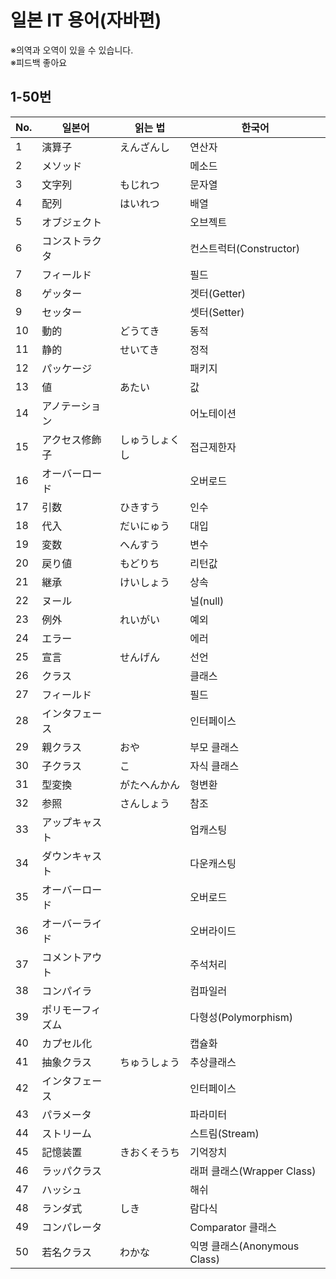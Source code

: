 # 일본 IT 용어(자바편)

※의역과 오역이 있을 수 있습니다.  
※피드백 좋아요

## 1-50번

No. |일본어           |읽는 법          |한국어
----|-----------------|-----------------|----------------------
1   |演算子           |えんざんし       |연산자
2   |メソッド         |                 |메소드
3   |文字列           |もじれつ         |문자열
4   |配列             |はいれつ         |배열
5   |オブジェクト     |                 |오브젝트
6   |コンストラクタ   |                 |컨스트럭터(Constructor)
7   |フィールド       |                 |필드
8   |ゲッター         |                 |겟터(Getter)
9   |セッター         |                 |셋터(Setter)
10  |動的             |どうてき         |동적
11  |静的             |せいてき         |정적
12  |パッケージ       |                 |패키지
13  |値               |あたい           |값
14  |アノテーション   |                 |어노테이션
15  |アクセス修飾子   |しゅうしょくし   |접근제한자
16  |オーバーロード   |                 |오버로드
17  |引数             |ひきすう         |인수
18  |代入             |だいにゅう       |대입
19  |変数             |へんすう         |변수
20  |戻り値           |もどりち         |리턴값
21  |継承             |けいしょう       |상속
22  |ヌール           |                 |널(null)
23  |例外             |れいがい         |예외
24  |エラー           |                 |에러
25  |宣言             |せんげん         |선언
26  |クラス           |                 |클래스
27  |フィールド       |                 |필드
28  |インタフェース   |                 |인터페이스
29  |親クラス         |おや             |부모 클래스
30  |子クラス         |こ               |자식 클래스
31  |型変換           |がたへんかん     |형변환
32  |参照             |さんしょう       |참조
33  |アップキャスト   |                 |업캐스팅
34  |ダウンキャスト   |                 |다운캐스팅
35  |オーバーロード   |                 |오버로드
36  |オーバーライド   |                 |오버라이드
37  |コメントアウト   |                 |주석처리
38  |コンパイラ       |                 |컴파일러
39  |ポリモーフィズム |                 |다형성(Polymorphism)
40  |カプセル化       |                 |캡슐화
41  |抽象クラス       | ちゅうしょう    |추상클래스
42  |インタフェース   |                 |인터페이스
43  |パラメータ       |                 |파라미터
44  |ストリーム       |                 |스트림(Stream)
45  |記憶装置         |きおくそうち     |기억장치
46  |ラッパクラス     |                 |래퍼 클래스(Wrapper Class)
47  |ハッシュ         |                 |해쉬
48  |ランダ式           |しき             |람다식
49  |コンパレータ     |                 |Comparator 클래스
50  |若名クラス     |わかな           |익명 클래스(Anonymous Class)

